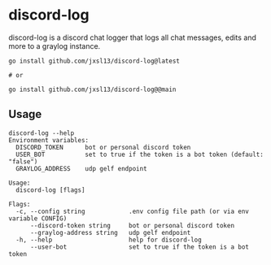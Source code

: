 # discord-log

discord-log is a discord chat logger that logs all chat messages, edits and more to a graylog instance.

```shell
go install github.com/jxsl13/discord-log@latest

# or

go install github.com/jxsl13/discord-log@@main
```

## Usage

```shell
discord-log --help
Environment variables:
  DISCORD_TOKEN      bot or personal discord token
  USER_BOT           set to true if the token is a bot token (default: "false")
  GRAYLOG_ADDRESS    udp gelf endpoint

Usage:
  discord-log [flags]

Flags:
  -c, --config string            .env config file path (or via env variable CONFIG)
      --discord-token string     bot or personal discord token
      --graylog-address string   udp gelf endpoint
  -h, --help                     help for discord-log
      --user-bot                 set to true if the token is a bot token
```
